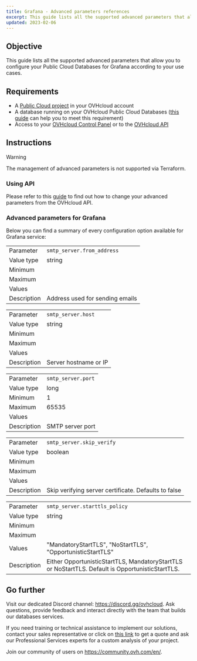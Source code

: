 ```yaml
---
title: Grafana - Advanced parameters references
excerpt: This guide lists all the supported advanced parameters that allow you to configure your Public Cloud Databases for Grafana according to your use cases
updated: 2023-02-06
---
```


<style>
#content table,
.ovh-documentation table {margin-bottom:25px;overflow:unset !important;}

#content tbody,
.ovh-documentation tbody {display: inline-table !important;width:100% !important;}

#content thead,
.ovh-documentation thead {display:none}

#content tr:nth-child(2n),
.ovh-documentation tr:nth-child(2n) {
  background: none !important;
}
#content td:first-child,
.ovh-documentation td:first-child {
  background:#efefef;
  font-weight:600;
  vertical-align:top;
  width:11ch;
}
</style>

## Objective

This guide lists all the supported advanced parameters that allow you to configure your Public Cloud Databases for Grafana according to your use cases.

## Requirements

- A [Public Cloud project](https://www.ovhcloud.com/en-ca/public-cloud/) in your OVHcloud account   
- A database running on your OVHcloud Public Cloud Databases ([this guide](/pages/public_cloud/public_cloud_databases/databases_01_order_control_panel) can help you to meet this requirement)   
- Access to your [OVHcloud Control Panel](https://ca.ovh.com/auth/?action=gotomanager&from=https://www.ovh.com/ca/en/&ovhSubsidiary=ca) or to the [OVHcloud API](https://api.ovh.com/console/)   

## Instructions

> [!warning]
>
> The management of advanced parameters is not supported via Terraform.
>

### Using API

Please refer to this [guide](/pages/public_cloud/public_cloud_databases/databases_03_advanced_configuration#using-api) to find out how to change your advanced parameters from the OVHcloud API.

### Advanced parameters for Grafana

Below you can find a summary of every configuration option available for Grafana service:

| | |
|---|---|
| Parameter | `smtp_server.from_address` |
| Value type | string |
| Minimum | |
| Maximum | |
| Values | |
| Description | Address used for sending emails |

| | |
|---|---|
| Parameter | `smtp_server.host` |
| Value type | string |
| Minimum | |
| Maximum | |
| Values | |
| Description | Server hostname or IP |

| | |
|---|---|
| Parameter | `smtp_server.port` |
| Value type | long |
| Minimum | 1 |
| Maximum | 65535  |
| Values | |
| Description | SMTP server port |

| | |
|---|---|
| Parameter | `smtp_server.skip_verify` |
| Value type | boolean |
| Minimum | |
| Maximum | |
| Values | |
| Description | Skip verifying server certificate. Defaults to false |

| | |
|---|---|
| Parameter | `smtp_server.starttls_policy` |
| Value type | string |
| Minimum | |
| Maximum | |
| Values | "MandatoryStartTLS", "NoStartTLS", "OpportunisticStartTLS" |
| Description | Either OpportunisticStartTLS, MandatoryStartTLS or NoStartTLS. Default is OpportunisticStartTLS. |

## Go further

Visit our dedicated Discord channel: <https://discord.gg/ovhcloud>. Ask questions, provide feedback and interact directly with the team that builds our databases services.

If you need training or technical assistance to implement our solutions, contact your sales representative or click on [this link](https://www.ovhcloud.com/en-ca/professional-services/) to get a quote and ask our Professional Services experts for a custom analysis of your project.

Join our community of users on <https://community.ovh.com/en/>.
